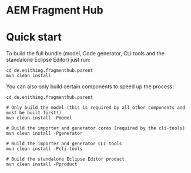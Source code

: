 # AEM Fragment Hub

# Quick start

To build the full bundle (model, Code generator, CLI tools and the standalone Eclipse Editor) just run:

```
cd de.enithing.fragmenthub.parent
mvn clean install
```

You can also only build certain components to speed up the process:

```
cd de.enithing.fragmenthub.parent

# Only build the model (this is required by all other components and must be built first!)
mvn clean install -Pmodel 

# Build the importer and generator cores (required by the cli-tools)
mvn clean install -Pgenerator

# Build the importer and generator CLI tools
mvn clean install -Pcli-tools

# Build the standalone Eclipse Editor product
mvn clean install -Pproduct
```
